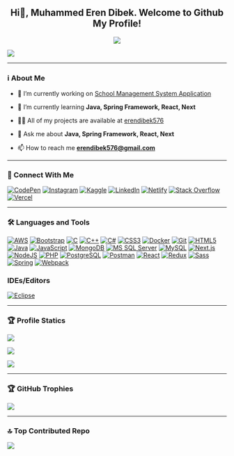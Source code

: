 <h2 align="center">Hi👋, Muhammed Eren Dibek. Welcome to Github My Profile!</h2>
<p align="center"><img src="https://readme-typing-svg.herokuapp.com/?lines=Full%20Stack%20Web%20Developer;Lifetime%20Learner&font=Fira%20Code&center=true&width=440&height=45&color=2980b9&vCenter=true&size=22" /></p>

![](https://visitor-badge.laobi.icu/badge?page_id=erendibek576.erendibek576)

---

<h3 align="left">ℹ️ About Me</h3>

- 🔭 I’m currently working on [School Management System Application](https://github.com/erendibek576/SchoolManagementSystem)

- 🌱 I’m currently learning **Java, Spring Framework, React, Next**

- 👨‍💻 All of my projects are available at [erendibek576](https://erendibek576.github.io/)

- 💬 Ask me about **Java, Spring Framework, React, Next**

- 📫 How to reach me **erendibek576@gmail.com**

---
<h3 align="left">🔗 Connect With Me</h3>

[![CodePen](https://img.shields.io/badge/CodePen-1769ff?style=for-the-badge&logo=codepen&logoColor=white)](https://codepen.io/muhammed_dibek)
[![Instagram](https://img.shields.io/badge/Instagram-e4405f?style=for-the-badge&logo=instagram&logoColor=white)](https://instagram.com/dibek_57)
[![Kaggle](https://img.shields.io/badge/Kaggle-20beff?style=for-the-badge&logo=kaggle&logoColor=white)](https://kaggle.com/erendibek)
[![LinkedIn](https://img.shields.io/badge/LinkedIn-0077b5?style=for-the-badge&logo=linkedin&logoColor=white)](https://linkedin.com/in/muhammed-eren-dibek)
[![Netlify](https://img.shields.io/badge/netlify-%23000000.svg?style=for-the-badge&logo=netlify&logoColor=#00C7B7)](https://app.netlify.com/teams/erendibek576)
[![Stack Overflow](https://img.shields.io/badge/Stack_Overflow-fe7a16?style=for-the-badge&logo=stackoverflow&logoColor=white)](https://stackoverflow.com/users/eren-dibek)
[![Vercel](https://img.shields.io/badge/vercel-%23000000.svg?style=for-the-badge&logo=vercel&logoColor=white)](https://vercel.com/muhammed-eren-dibeks-projects)

---
<h3 align="left">🛠️ Languages and Tools</h3>

[![AWS](https://img.shields.io/badge/-AWS-232F3E?style=for-the-badge&logo=Amazon-AWS&logoColor=white)](https://aws.amazon.com/)
[![Bootstrap](https://img.shields.io/badge/-Bootstrap-563D7C?style=for-the-badge&logo=bootstrap)](https://getbootstrap.com/)
[![C](https://img.shields.io/badge/-C-A8B9CC?style=for-the-badge&logo=c&logoColor=white)](https://www.open-std.org/jtc1/sc22/wg14/)
[![C++](https://img.shields.io/badge/-C++-00599C?style=for-the-badge&logo=c%2B%2B&logoColor=white)](https://isocpp.org/)
[![C#](https://img.shields.io/badge/C%23-239120?style=for-the-badge&logo=csharp&logoColor=white)](https://docs.microsoft.com/en-us/dotnet/csharp/)
[![CSS3](https://img.shields.io/badge/-CSS3-1572B6?style=for-the-badge&logo=css3)](https://www.w3.org/Style/CSS/)
[![Docker](https://img.shields.io/badge/-Docker-2496ED?style=for-the-badge&logo=docker&logoColor=white)](https://www.docker.com/)
[![Git](https://img.shields.io/badge/-Git-F05032?style=for-the-badge&logo=git&logoColor=white)](https://git-scm.com/)
[![HTML5](https://img.shields.io/badge/-HTML5-E34F26?style=for-the-badge&logo=html5&logoColor=white)](https://html.spec.whatwg.org/multipage/)
[![Java](https://img.shields.io/badge/Java-ED8B00?style=for-the-badge&logo=openjdk&logoColor=white)](https://dev.java/)
[![JavaScript](https://img.shields.io/badge/-JavaScript-F7DF1E?style=for-the-badge&logo=javascript&logoColor=black)](https://ecma-international.org/publications-and-standards/standards/ecma-262/)
[![MongoDB](https://img.shields.io/badge/-MongoDB-47A248?style=for-the-badge&logo=mongodb&logoColor=white)](https://www.mongodb.com/)
[![MS SQL Server](https://img.shields.io/badge/-MS_SQL_Server-CC2927?style=for-the-badge&logo=microsoft-sql-server&logoColor=white)](https://www.microsoft.com/en-us/sql-server)
[![MySQL](https://img.shields.io/badge/-MySQL-4479A1?style=for-the-badge&logo=mysql&logoColor=white)](https://www.mysql.com/)
[![Next.js](https://img.shields.io/badge/-Next.js-000000?style=for-the-badge&logo=next.js&logoColor=white)](https://nextjs.org/)
[![NodeJS](https://img.shields.io/badge/node.js-6DA55F?style=for-the-badge&logo=node.js&logoColor=white)](https://nodejs.org/docs/latest/api/)
[![PHP](https://img.shields.io/badge/-PHP-777BB4?style=for-the-badge&logo=php&logoColor=white)](https://www.php.net/)
[![PostgreSQL](https://img.shields.io/badge/-PostgreSQL-336791?style=for-the-badge&logo=postgresql&logoColor=white)](https://www.postgresql.org/)
[![Postman](https://img.shields.io/badge/-Postman-FF6C37?style=for-the-badge&logo=postman&logoColor=white)](https://www.postman.com/)
[![React](https://img.shields.io/badge/-React-61DAFB?style=for-the-badge&logo=react&logoColor=black)](https://reactjs.org/)
[![Redux](https://img.shields.io/badge/-Redux-764ABC?style=for-the-badge&logo=redux&logoColor=white)](https://redux.js.org/)
[![Sass](https://img.shields.io/badge/-Sass-CC6699?style=for-the-badge&logo=sass&logoColor=white)](https://sass-lang.com/)
[![Spring](https://img.shields.io/badge/-Spring-6DB33F?style=for-the-badge&logo=spring&logoColor=white)](https://spring.io/)
[![Webpack](https://img.shields.io/badge/-Webpack-8DD6F9?style=for-the-badge&logo=webpack&logoColor=black)](https://webpack.js.org/)

<h3 align="left">IDEs/Editors</h3>

[![Eclipse](https://img.shields.io/badge/Eclipse-FE7A16.svg?style=for-the-badge&logo=Eclipse&logoColor=white)](https://www.eclipse.org/)

---
### 🏆 Profile Statics
![](https://github-readme-stats.vercel.app/api/top-langs?username=erendibek576&theme=dark&show_icons=true&locale=en&layout=compact)

![](https://github-readme-stats.vercel.app/api?username=erendibek576&theme=dark&show_icons=true&locale=en)

![](https://github-readme-streak-stats.herokuapp.com/?user=erendibek576&theme=dark)

---
### 🏆 GitHub Trophies
![](https://github-profile-trophy.vercel.app/?username=erendibek576&theme=discord&no-frame=true&no-bg=false&margin-w=4)

---
### 🔝 Top Contributed Repo
![](https://github-contributor-stats.vercel.app/api?username=erendibek576&limit=5&theme=dark&combine_all_yearly_contributions=true)
